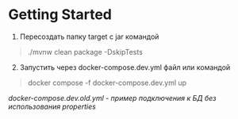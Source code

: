 # Getting Started

1. Пересоздать папку target с jar командой 
>./mvnw clean package -DskipTests
2. Запустить через docker-compose.dev.yml файл или командой
>docker compose -f docker-compose.dev.yml up

*docker-compose.dev.old.yml - пример подключения к БД без использования properties*


